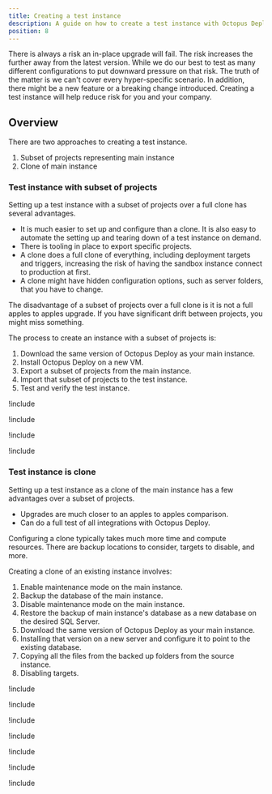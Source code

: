 ```yaml
---
title: Creating a test instance
description: A guide on how to create a test instance with Octopus Deploy
position: 8
---
```


There is always a risk an in-place upgrade will fail.  The risk increases the further away from the latest version.  While we do our best to test as many different configurations to put downward pressure on that risk. The truth of the matter is we can't cover every hyper-specific scenario.  In addition, there might be a new feature or a breaking change introduced.  Creating a test instance will help reduce risk for you and your company.

## Overview

There are two approaches to creating a test instance.

1. Subset of projects representing main instance
1. Clone of main instance

### Test instance with subset of projects

Setting up a test instance with a subset of projects over a full clone has several advantages.  

- It is much easier to set up and configure than a clone.  It is also easy to automate the setting up and tearing down of a test instance on demand.
- There is tooling in place to export specific projects.
- A clone does a full clone of everything, including deployment targets and triggers, increasing the risk of having the sandbox instance connect to production at first.
- A clone might have hidden configuration options, such as server folders, that you have to change.

The disadvantage of a subset of projects over a full clone is it is not a full apples to apples upgrade.  If you have significant drift between projects, you might miss something.

The process to create an instance with a subset of projects is:

1. Download the same version of Octopus Deploy as your main instance.
1. Install Octopus Deploy on a new VM.
1. Export a subset of projects from the main instance.
1. Import that subset of projects to the test instance.
1. Test and verify the test instance.  

!include <upgrade-download-same-version>

!include <upgrade-install-test-version>

!include <upgrade-export-import-test-projects>

!include <upgrade-testing-upgraded-instance>

### Test instance is clone

Setting up a test instance as a clone of the main instance has a few advantages over a subset of projects.

- Upgrades are much closer to an apples to apples comparison.
- Can do a full test of all integrations with Octopus Deploy.

Configuring a clone typically takes much more time and compute resources.  There are backup locations to consider, targets to disable, and more.  

Creating a clone of an existing instance involves:

1. Enable maintenance mode on the main instance.
1. Backup the database of the main instance.
1. Disable maintenance mode on the main instance.
1. Restore the backup of main instance's database as a new database on the desired SQL Server.  
1. Download the same version of Octopus Deploy as your main instance.
1. Installing that version on a new server and configure it to point to the existing database.
1. Copying all the files from the backed up folders from the source instance.
1. Disabling targets.

!include <upgrade-octopus-backup-database>

!include <upgrade-restore-backup>

!include <upgrade-download-same-version>

!include <upgrade-install-cloned-version>

!include <upgrade-copy-files-for-cloned-instance>

!include <upgrade-disable-targets-cloned-instance>

!include <upgrade-testing-upgraded-instance>